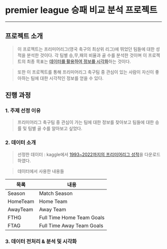 # premier league 승패 비교 분석 프로젝트
----------------
## 프로젝트 소개
>이 프로젝트는 프리미어리그(영국 축구의 최상위 리그)에 뛰었던 팀들에 대한 성적을 분석한 것이다. 각 팀별 승,무,패의 비율과 골 수를 분석한 것이며 이 프로젝트의 최종 목표는 <U>**데이터를 활용하여 정보를 시각화**</U>하는 것이다.

>또한 이 프로젝트를 통해 프리미어리그 축구팀 중 관심이 있는 사람이 자신이 좋아하는 팀에 대한 시각적인 정보를 얻을 수 있다.

## 진행 과정
### 1. 주제 선정 이유
> 프리미어리그 축구팀 중 관심이 가는 팀에 대한 정보를 찾아보고 팀들에 대한 승률 및 팀별 골 수를 알아보고 싶었다.

### 2. 데이터 소개
> 선정한 데이터 : kaggle에서 [1993~2022까지의 프리미어리그 성적](https://www.kaggle.com/datasets/irkaal/english-premier-league-results?resource=download)을 다운로드 하였다.

> 데이터에서 사용한 내용들

|목록|내용|
|------|---|
|Season|Match Season|
|HomeTeam|Home Team|
|AwayTeam|Away Team|
|FTHG|Full Time Home Team Goals|
|FTAG|Full Time Away Team Goals|

### 3. 데이터 전처리 & 분석 및 시각화
